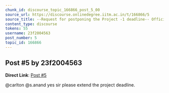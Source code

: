 ```yaml
---
chunk_id: discourse_topic_166866_post_5_00
source_url: https://discourse.onlinedegree.iitm.ac.in/t/166866/5
source_title: --Request for postponing the Project -1 deadline-- Official Response: Extended :)
content_type: discourse
tokens: 55
username: 23f2004563
post_number: 5
topic_id: 166866
---
```


## Post #5 by 23f2004563

**Direct Link**: [Post #5](https://discourse.onlinedegree.iitm.ac.in/t/166866/5)

@carlton @s.anand yes sir please extend the project deadline.
